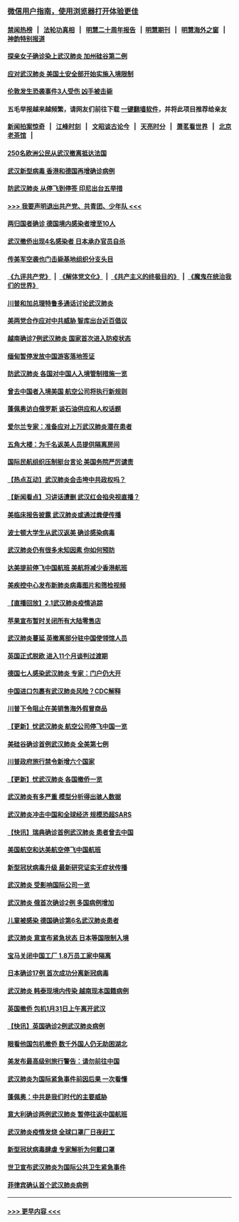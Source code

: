 ### [微信用户指南，使用浏览器打开体验更佳](https://github.com/gfw-breaker/banned-news1/blob/master/indexes/wechat-guide.md?t=0)
#### [禁闻热榜](热点新闻.md?t=0)  &nbsp;&nbsp;|&nbsp;&nbsp; [法轮功真相](https://github.com/gfw-breaker/truth/blob/master/README.md?t=0) &nbsp;&nbsp;|&nbsp;&nbsp; [明慧二十周年报告](https://github.com/gfw-breaker/mh-reports/blob/master/README.md?t=0) &nbsp;&nbsp;|&nbsp;&nbsp;[明慧期刊](https://github.com/gfw-breaker/mh-qikan) &nbsp;&nbsp;|&nbsp;&nbsp; [明慧海外之窗](https://github.com/gfw-breaker/mh-news/blob/master/README.md?t=0) &nbsp;&nbsp;|&nbsp;&nbsp; [神韵特别报道](https://github.com/gfw-breaker/mh-news/blob/master/shenyun.md?t=0)
#### [探亲女子确诊染上武汉肺炎 加州硅谷第二例](../pages/nsc418/n11839784.md?t=02031033) 
#### [应对武汉肺炎 美国土安全部开始实施入境限制](../pages/nsc418/n11839729.md?t=02031033) 
#### [伦敦发生恐袭事件3人受伤 凶手被击毙](../pages/nsc418/n11839442.md?t=02031033) 
#### 五毛举报越来越频繁，请网友们前往下载 [一键翻墙软件](https://github.com/gfw-breaker/ssr-accounts)，并将此项目推荐给亲友
#### [新闻拍案惊奇](https://github.com/gfw-breaker/banned-news1/blob/master/pages/link4.md) &nbsp;&nbsp;|&nbsp;&nbsp; [江峰时刻](https://github.com/gfw-breaker/banned-news1/blob/master/pages/link4.md) &nbsp;&nbsp;|&nbsp;&nbsp; [文昭谈古论今](https://github.com/gfw-breaker/banned-news1/blob/master/pages/link4.md) &nbsp;&nbsp;|&nbsp;&nbsp; [天亮时分](https://github.com/gfw-breaker/banned-news1/blob/master/pages/link4.md) &nbsp;&nbsp;|&nbsp;&nbsp; [萧茗看世界](https://github.com/gfw-breaker/banned-news1/blob/master/pages/link4.md) &nbsp;&nbsp;|&nbsp;&nbsp; [北京老茶馆](https://github.com/gfw-breaker/banned-news1/blob/master/pages/link4.md) &nbsp;&nbsp;|&nbsp;&nbsp; 
#### [250名欧洲公民从武汉撤离抵达法国](../pages/nsc418/n11839438.md?t=02031033) 
#### [武汉新型病毒 香港和德国再增确诊病例](../pages/nsc418/n11839381.md?t=02031033) 
#### [防武汉肺炎 从停飞到停签 印尼出台五举措](../pages/nsc418/n11839282.md?t=02031033) 
#### [>>> 我要声明退出共产党、共青团、少年队 <<<](https://github.com/begood0513/goodnews/blob/master/quit/letter.md) 
#### [两归国者确诊 德国境内感染者增至10人](../pages/nsc418/n11839164.md?t=02031033) 
#### [武汉撤侨出现4名感染者 日本承办官员自杀](../pages/nsc418/n11839044.md?t=02031033) 
#### [传美军空袭也门击毙基地组织分支头目](../pages/nsc418/n11839210.md?t=02031033) 
#### [《九评共产党》](https://github.com/begood0513/9ping.md/blob/master/README.md) &nbsp;|&nbsp; [《解体党文化》](../../../../jtdwh.md/blob/master/README.md)  &nbsp;|&nbsp; [《共产主义的终极目的》](../../../../gczydzjmd.md/blob/master/README.md) &nbsp;|&nbsp; [《魔鬼在统治我们的世界》](../../../../mgztzwmdsj.md/blob/master/README.md) 
#### [川普和加总理特鲁多通话讨论武汉肺炎](../pages/nsc418/n11839128.md?t=02031033) 
#### [美两党合作应对中共威胁 智库出台近百倡议](../pages/nsc418/n11838437.md?t=02031033) 
#### [越南确诊7例武汉肺炎 国家首次进入防疫状态](../pages/nsc418/n11838860.md?t=02031033) 
#### [缅甸暂停发放中国游客落地签证](../pages/nsc418/n11838730.md?t=02031033) 
#### [防武汉肺炎 各国对中国人入境管制措施一览](../pages/nsc418/n11838726.md?t=02031033) 
#### [曾去中国者入境美国 航空公司将执行新规则](../pages/nsc418/n11838375.md?t=02031033) 
#### [蓬佩奥访白俄罗斯 谈石油供应和人权话题](../pages/nsc418/n11838242.md?t=02031033) 
#### [爱尔兰专家：准备应对上万武汉肺炎潜在患者](../pages/nsc418/n11837978.md?t=02031033) 
#### [五角大楼：为千名返美人员提供隔离房间](../pages/nsc418/n11837831.md?t=02031033) 
#### [国际民航组织压制挺台言论 美国务院严厉谴责](../pages/nsc418/n11837791.md?t=02031033) 
#### [【热点互动】武汉肺炎会击垮中共政权吗？](../pages/nsc418/n11837779.md?t=02031033) 
#### [【新闻看点】习讲话遭删 武汉红会掐央视直播？](../pages/nsc418/n11837573.md?t=02031033) 
#### [美临床报告披露 武汉肺炎或通过粪便传播](../pages/nsc418/n11837626.md?t=02031033) 
#### [波士顿大学生从武汉返美 确诊感染病毒](../pages/nsc418/n11837580.md?t=02031033) 
#### [武汉肺炎仍有很多未知因素 你如何预防](../pages/nsc418/n11837666.md?t=02031033) 
#### [达美提前停飞中国航班 美航将减少香港航班](../pages/nsc418/n11837649.md?t=02031033) 
#### [美疾控中心发布新肺炎病毒图片和筛检视频](../pages/nsc418/n11837491.md?t=02031033) 
#### [【直播回放】2.1武汉肺炎疫情追踪](../pages/nsc418/n11837232.md?t=02031033) 
#### [苹果宣布暂时关闭所有大陆零售店](../pages/nsc418/n11837097.md?t=02031033) 
#### [武汉肺炎蔓延 英撤离部分驻中国使领馆人员](../pages/nsc418/n11837061.md?t=02031033) 
#### [英国正式脱欧 进入11个月谈判过渡期](../pages/nsc418/n11836911.md?t=02031033) 
#### [德国七人感染武汉肺炎 专家：门户仍大开](../pages/nsc418/n11836344.md?t=02031033) 
#### [中国进口包裹有武汉肺炎风险？CDC解释](../pages/nsc418/n11836321.md?t=02031033) 
#### [川普下令阻止在美销售海外假冒商品](../pages/nsc418/n11836261.md?t=02031033) 
#### [【更新】忧武汉肺炎 航空公司停飞中国一览](../pages/nsc418/n11835931.md?t=02031033) 
#### [美硅谷确诊首例武汉肺炎 全美第七例](../pages/nsc418/n11836093.md?t=02031033) 
#### [川普政府旅行禁令新增六个国家](../pages/nsc418/n11836083.md?t=02031033) 
#### [【更新】忧武汉肺炎 各国撤侨一览](../pages/nsc418/n11835673.md?t=02031033) 
#### [武汉肺炎有多严重 模型分析得出骇人数据](../pages/nsc418/n11835829.md?t=02031033) 
#### [武汉肺炎冲击中国和全球经济 规模恐超SARS](../pages/nsc418/n11835652.md?t=02031033) 
#### [【快讯】瑞典确诊首例武汉肺炎 患者曾去中国](../pages/nsc418/n11835675.md?t=02031033) 
#### [美国航空和达美航空停飞中国航班](../pages/nsc418/n11835567.md?t=02031033) 
#### [新型冠状病毒升级 最新研究证实无症状传播](../pages/nsc418/n11835589.md?t=02031033) 
#### [武汉肺炎 受影响国际公司一览](../pages/nsc418/n11835538.md?t=02031033) 
#### [武汉肺炎 俄首次确诊2例 多国病例增加](../pages/nsc418/n11835295.md?t=02031033) 
#### [儿童被感染 德国确诊第6名武汉肺炎患者](../pages/nsc418/n11835338.md?t=02031033) 
#### [武汉肺炎 意宣布紧急状态 日本等国限制入境](../pages/nsc418/n11835062.md?t=02031033) 
#### [宝马关闭中国工厂 1.8万员工家中隔离](../pages/nsc418/n11835128.md?t=02031033) 
#### [日本确诊17例 首次成功分离新冠病毒](../pages/nsc418/n11834975.md?t=02031033) 
#### [武汉肺炎 韩泰现境内传染 越南现本国籍病例](../pages/nsc418/n11834857.md?t=02031033) 
#### [英国撤侨 包机1月31日上午离开武汉](../pages/nsc418/n11834808.md?t=02031033) 
#### [【快讯】英国确诊2例武汉肺炎病例](../pages/nsc418/n11834824.md?t=02031033) 
#### [眼看他国包机撤侨 数千外国人仍无助困湖北](../pages/nsc418/n11834010.md?t=02031033) 
#### [美发布最高级别旅行警告：请勿前往中国](../pages/nsc418/n11834038.md?t=02031033) 
#### [武汉肺炎为国际紧急事件前因后果 一次看懂](../pages/nsc418/n11833893.md?t=02031033) 
#### [蓬佩奥：中共是我们时代的主要威胁](../pages/nsc418/n11833434.md?t=02031033) 
#### [意大利确诊两例武汉肺炎 暂停往返中国航班](../pages/nsc418/n11833483.md?t=02031033) 
#### [武汉肺炎疫情发烧 全球口罩厂日夜赶工](../pages/nsc418/n11833528.md?t=02031033) 
#### [新型冠状病毒肆虐 专家解析为何戴口罩](../pages/nsc418/n11833332.md?t=02031033) 
#### [世卫宣布武汉肺炎为国际公共卫生紧急事件](../pages/nsc418/n11833455.md?t=02031033) 
#### [菲律宾确认首个武汉肺炎病例](../pages/nsc418/n11833162.md?t=02031033) 

----
#### [ >>> 更早内容 <<< ](../indexes/nsc418-earlier.md)
